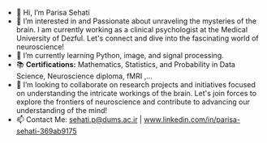 - 👋 Hi, I’m Parisa Sehati
- 👀 I’m interested in and Passionate about unraveling the mysteries of the brain. I am currently working as a clinical psychologist at the Medical University of Dezful. Let's connect and dive into the fascinating world of neuroscience!
- 🌱 I’m currently learning Python, image, and signal processing.
- 📚 **Certifications:** Mathematics, Statistics, and Probability in Data Science, Neuroscience diploma, fMRI ,...
- 💞️ I’m looking to collaborate on research projects and initiatives focused on understanding the intricate workings of the brain. Let's join forces to explore the frontiers of neuroscience and contribute to advancing our understanding of the mind!
- 📫 Contact Me: sehati.p@dums.ac.ir | www.linkedin.com/in/parisa-sehati-369ab9175

<!---
pari19990/pari19990 is a ✨ special ✨ repository because its `README.md` (this file) appears on your GitHub profile.
You can click the Preview link to take a look at your changes.
--->
